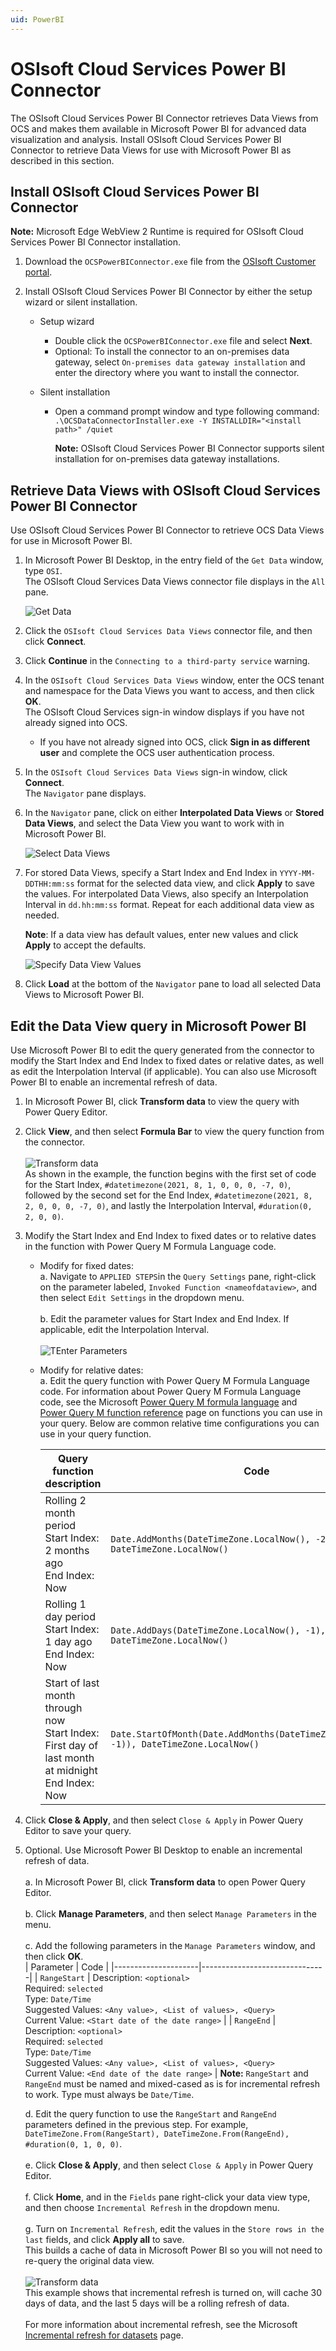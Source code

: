 ```yaml
---
uid: PowerBI
---
```


# OSIsoft Cloud Services Power BI Connector

The OSIsoft Cloud Services Power BI Connector retrieves Data Views from OCS and makes them available in Microsoft Power BI for advanced data visualization and analysis. Install OSIsoft Cloud Services Power BI Connector to retrieve Data Views for use with Microsoft Power BI as described in this section.<br>

## Install OSIsoft Cloud Services Power BI Connector

**Note:** Microsoft Edge WebView 2 Runtime is required for OSIsoft Cloud Services Power BI Connector installation.

1. Download the `OCSPowerBIConnector.exe` file from the [OSIsoft Customer portal](https://customers.osisoft.com/s/products).

1. Install OSIsoft Cloud Services Power BI Connector by either the setup wizard or silent installation.

    - Setup wizard
        - Double click the `OCSPowerBIConnector.exe` file and select **Next**.<br>
        - Optional: To install the connector to an on-premises data gateway, select `On-premises data gateway installation` and enter the directory where you want to install the connector.<br>

    - Silent installation
        - Open a command prompt window and type following command:<br>
        `.\OCSDataConnectorInstaller.exe -Y INSTALLDIR="<install path>" /quiet`<br>

             **Note:** OSIsoft Cloud Services Power BI Connector supports silent installation for on-premises data gateway installations.

## Retrieve Data Views with OSIsoft Cloud Services Power BI Connector

Use OSIsoft Cloud Services Power BI Connector to retrieve OCS Data Views for use in Microsoft Power BI.

1. In Microsoft Power BI Desktop, in the entry field of the `Get Data` window, type `OSI`.<br>The OSIsoft Cloud Services Data Views connector file displays in the `All` pane.

   ![Get Data](./images/get-data.png)

1. Click the `OSIsoft Cloud Services Data Views` connector file, and then click **Connect**.

1. Click **Continue** in the `Connecting to a third-party service` warning.

1. In the `OSIsoft Cloud Services Data Views` window, enter the OCS tenant and namespace for the Data Views you want to access, and then click **OK**.<br>The OSIsoft Cloud Services sign-in window displays if you have not already signed into OCS.

    - If you have not already signed into OCS, click **Sign in as different user** and complete the OCS user authentication process.

1. In the `OSIsoft Cloud Services Data Views` sign-in window, click **Connect**.<br>The `Navigator` pane displays.

1. In the `Navigator` pane, click on either **Interpolated Data Views** or **Stored Data Views**, and select the Data View you want to work with in Microsoft Power BI.

   ![Select Data Views](./images/click-data-view-box.png)

1. For stored Data Views, specify a Start Index and End Index in `YYYY-MM-DDTHH:mm:ss` format for the selected data view, and click **Apply** to save the values. For interpolated Data Views, also specify an Interpolation Interval in `dd.hh:mm:ss` format. Repeat for each additional data view as needed.

    **Note**: If a data view has default values, enter new values and click **Apply** to accept the defaults.

   ![Specify Data View Values](./images/specify-values.png)

1. Click **Load** at the bottom of the `Navigator` pane to load all selected Data Views to Microsoft Power BI.<br>

## Edit the Data View query in Microsoft Power BI

Use Microsoft Power BI to edit the query generated from the connector to modify the Start Index and End Index to fixed dates or relative dates, as well as edit the Interpolation Interval (if applicable). You can also use Microsoft Power BI to enable an incremental refresh of data.

1. In Microsoft Power BI, click **Transform data** to view the query with Power Query Editor.<br>

1. Click **View**, and then select **Formula Bar** to view the query function from the connector.<br><br>
    ![Transform data](./images/mspowerbi-function.png)<br>
 As shown in the example, the function begins with the first set of code for the Start Index, `#datetimezone(2021, 8, 1, 0, 0, 0, -7, 0)`, followed by the second set for the End Index, `#datetimezone(2021, 8, 2, 0, 0, 0, -7, 0)`, and lastly the Interpolation Interval, `#duration(0, 2, 0, 0)`.

1. Modify the Start Index and End Index to fixed dates or to relative dates in the function with Power Query M Formula Language code. <br>
    - Modify for fixed dates:<br>
        a. Navigate to `APPLIED STEPS`in the `Query Settings` pane, right-click on the parameter labeled, `Invoked Function <nameofdataview>`, and then select `Edit Settings` in the dropdown menu.<br><br>
        b. Edit the parameter values for Start Index and End Index. If applicable, edit the Interpolation Interval.<br><br>
        ![TEnter Parameters](./images/mspowerbi-enter-parameters.png)
    - Modify for relative dates:<br>
        a. Edit the query function with Power Query M Formula Language code. For information about Power Query M Formula Language code, see the Microsoft [Power Query M formula language](https://docs.microsoft.com/en-us/powerquery-m/) and [Power Query M function reference](https://docs.microsoft.com/en-us/powerquery-m/power-query-m-function-reference) page on functions you can use in your query. Below are common relative time configurations you can use in your query function.

        | Query function description                                                      | Code                          |
        |-------------------------------------------------------------------------------------------------|-------------------------------|
        | Rolling 2 month period<br>Start Index: 2 months ago<br>End Index: Now | `Date.AddMonths(DateTimeZone.LocalNow(), -2), DateTimeZone.LocalNow()` |
        | Rolling 1 day period<br>Start Index: 1 day ago<br>End Index: Now | `Date.AddDays(DateTimeZone.LocalNow(), -1), DateTimeZone.LocalNow()` |
        | Start of last month through now<br>Start Index: First day of last month at midnight<br>End Index: Now | `Date.StartOfMonth(Date.AddMonths(DateTimeZone.LocalNow(), -1)), DateTimeZone.LocalNow()` |<br>

1. Click **Close & Apply**, and then select `Close & Apply` in Power Query Editor to save your query.
1. Optional. Use Microsoft Power BI Desktop to enable an incremental refresh of data.<br><br>
     a. In Microsoft Power BI, click **Transform data** to open Power Query Editor.<br><br>
     b. Click **Manage Parameters**, and then select `Manage Parameters` in the menu.<br><br>
     c. Add the following parameters in the `Manage Parameters` window, and then click **OK**.<br>
        | Parameter              | Code                          |
         |---------------------|-------------------------------|
        | `RangeStart` | Description: `<optional>`<br> Required: `selected`<br> Type: `Date/Time`<br> Suggested Values: `<Any value>, <List of values>, <Query>`<br> Current Value: `<Start date of the date range>` |
        | `RangeEnd` | Description: `<optional>`<br> Required: `selected`<br> Type: `Date/Time`<br> Suggested Values: `<Any value>, <List of values>, <Query>`<br> Current Value: `<End date of the date range>` |
     **Note:** `RangeStart` and `RangeEnd` must be named and mixed-cased as is for incremental refresh to work. Type must always be `Date/Time`.

     d. Edit the query function to use the `RangeStart` and `RangeEnd` parameters defined in the previous step. For example,
     `DateTimeZone.From(RangeStart), DateTimeZone.From(RangeEnd), #duration(0, 1, 0, 0)`.<br><br>
     e. Click **Close & Apply**, and then select `Close & Apply` in Power Query Editor.<br><br>
     f. Click **Home**, and in the `Fields` pane right-click your data view type, and then choose `Incremental Refresh` in the dropdown menu.<br><br>
     g. Turn on `Incremental Refresh`, edit the values in the `Store rows in the last` fields, and click **Apply all** to save.<br>This builds a cache of data in Microsoft Power BI so you will not need to re-query the original data view.<br><br>
     ![Transform data](./images/mspowerbi-incremental-refresh.png)<br>
     This example shows that incremental refresh is turned on, will cache 30 days of data, and the last 5 days will be a rolling refresh of data.<br><br>
    For more information about incremental refresh, see the Microsoft  [Incremental refresh for datasets](https://docs.microsoft.com/en-us/power-bi/connect-data/incremental-refresh-overview) page.
